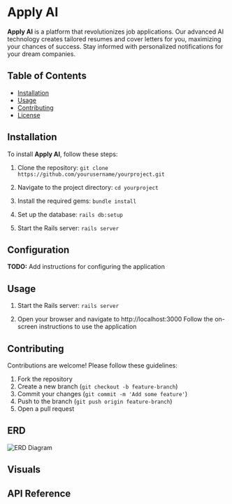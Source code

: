 # Apply AI

**Apply AI** is a platform that revolutionizes job applications. Our advanced AI technology creates tailored resumes and cover letters for you, maximizing your chances of success. Stay informed with personalized notifications for your dream companies.

## Table of Contents
- [Installation](#installation)
- [Usage](#usage)
- [Contributing](#contributing)
- [License](#license)

## Installation

To install **Apply AI**, follow these steps:

1. Clone the repository:
`git clone https://github.com/yourusername/yourproject.git`

2. Navigate to the project directory:
`cd yourproject`

3. Install the required gems:
`bundle install`

4. Set up the database:
`rails db:setup`

5. Start the Rails server:
`rails server`

## Configuration

**TODO:** Add instructions for configuring the application

## Usage

1. Start the Rails server:
`rails server`

2. Open your browser and navigate to http://localhost:3000
Follow the on-screen instructions to use the application

## Contributing

Contributions are welcome! Please follow these guidelines:

1. Fork the repository
2. Create a new branch (`git checkout -b feature-branch`)
3. Commit your changes (`git commit -m 'Add some feature'`)
4. Push to the branch (`git push origin feature-branch`)
5. Open a pull request

## ERD

![ERD Diagram](./public/assets/erd.svg)

## Visuals

## API Reference
